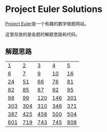 # Project Euler Solutions

[Project Euler](https://projecteuler.net/)是一个有趣的数学做题网站。

这里存放的是各题的解题思路和代码。

## 解题思路

|                                |                                |                                |                                |                                |
| ------------------------------ | ------------------------------ | ------------------------------ | ------------------------------ | ------------------------------ |
| [1](markdown/problem_1.md)     | [2](markdown/problem_2.md)     | [3](markdown/problem_3.md)     | [4](markdown/problem_4.md)     | [5](markdown/problem_5.md)     |
| [6](markdown/problem_6.md)     | [7](markdown/problem_7.md)     | [9](markdown/problem_9.md)     | [10](markdown/problem_10.md)   | [16](markdown/problem_16.md)   |
| [24](markdown/problem_24.md)   | [51](markdown/problem_51.md)   | [66](markdown/problem_66.md)   | [76](markdown/problem_76.md)   | [81](markdown/problem_81.md)   |
| [82](markdown/problem_82.md)   | [85](markdown/problem_85.md)   | [87](markdown/problem_87.md)   | [92](markdown/problem_92.md)   | [95](markdown/problem_95.md)   |
| [98](markdown/problem_98.md)   | [99](markdown/problem_99.md)   | [120](markdown/problem_120.md) | [146](markdown/problem_146.md) | [301](markdown/problem_301.md) |
| [303](markdown/problem_303.md) | [304](markdown/problem_304.md) | [310](markdown/problem_310.md) | [346](markdown/problem_346.md) | [371](markdown/problem_371.md) |
| [387](markdown/problem_387.md) | [425](markdown/problem_425.md) | [458](markdown/problem_458.md) | [500](markdown/problem_500.md) | [504](markdown/problem_504.md) |
| [601](markdown/problem_601.md) | [719](markdown/problem_719.md) | [743](markdown/problem_743.md) | [745](markdown/problem_745.md) | [808](markdown/problem_808.md) |

